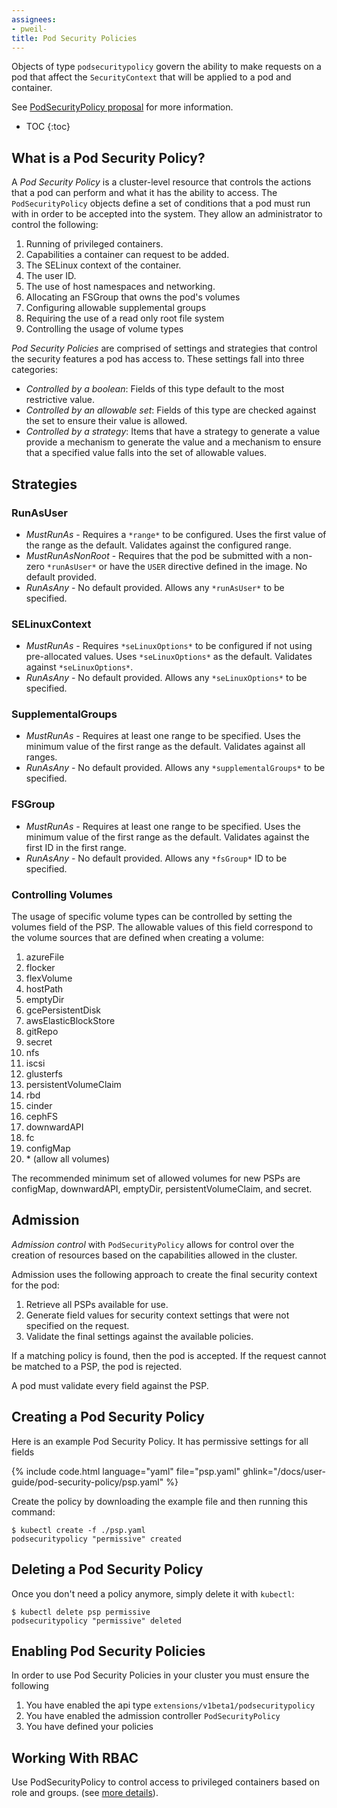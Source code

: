 ```yaml
---
assignees:
- pweil-
title: Pod Security Policies
---
```


Objects of type `podsecuritypolicy` govern the ability 
to make requests on a pod that affect the `SecurityContext` that will be 
applied to a pod and container.  

See [PodSecurityPolicy proposal](https://github.com/kubernetes/kubernetes/blob/{{page.githubbranch}}/docs/proposals/security-context-constraints.md) for more information.

* TOC
{:toc}

## What is a Pod Security Policy?

A _Pod Security Policy_ is a cluster-level resource that controls the 
actions that a pod can perform and what it has the ability to access. The
`PodSecurityPolicy` objects define a set of conditions that a pod must 
run with in order to be accepted into the system. They allow an 
administrator to control the following:

1. Running of privileged containers.
1. Capabilities a container can request to be added.
1. The SELinux context of the container.
1. The user ID.
1. The use of host namespaces and networking.
1. Allocating an FSGroup that owns the pod's volumes
1. Configuring allowable supplemental groups
1. Requiring the use of a read only root file system
1. Controlling the usage of volume types

_Pod Security Policies_ are comprised of settings and strategies that 
control the security features a pod has access to. These settings fall 
into three categories:

- *Controlled by a boolean*: Fields of this type default to the most 
restrictive value. 
- *Controlled by an allowable set*: Fields of this type are checked 
against the set to ensure their value is allowed.
- *Controlled by a strategy*: Items that have a strategy to generate a value provide
a mechanism to generate the value and a mechanism to ensure that a 
specified value falls into the set of allowable values.


## Strategies

### RunAsUser

- *MustRunAs* - Requires a `*range*` to be configured. Uses the first value
of the range as the default. Validates against the configured range.
- *MustRunAsNonRoot* - Requires that the pod be submitted with a non-zero
`*runAsUser*` or have the `USER` directive defined in the image. No default
provided.
- *RunAsAny* - No default provided. Allows any `*runAsUser*` to be specified.

### SELinuxContext

- *MustRunAs* - Requires `*seLinuxOptions*` to be configured if not using
pre-allocated values. Uses `*seLinuxOptions*` as the default. Validates against
`*seLinuxOptions*`.
- *RunAsAny* - No default provided. Allows any `*seLinuxOptions*` to be
specified.

### SupplementalGroups

- *MustRunAs* - Requires at least one range to be specified. Uses the 
minimum value of the first range as the default. Validates against all ranges.
- *RunAsAny* - No default provided. Allows any `*supplementalGroups*` to be
specified.

### FSGroup

- *MustRunAs* - Requires at least one range to be specified. Uses the 
minimum value of the first range as the default. Validates against the 
first ID in the first range.
- *RunAsAny* - No default provided. Allows any `*fsGroup*` ID to be specified.

### Controlling Volumes

The usage of specific volume types can be controlled by setting the 
volumes field of the PSP. The allowable values of this field correspond 
to the volume sources that are defined when creating a volume:

1. azureFile
1. flocker
1. flexVolume
1. hostPath
1. emptyDir
1. gcePersistentDisk
1. awsElasticBlockStore
1. gitRepo
1. secret
1. nfs
1. iscsi
1. glusterfs
1. persistentVolumeClaim
1. rbd
1. cinder
1. cephFS
1. downwardAPI
1. fc
1. configMap
1. \* (allow all volumes)

The recommended minimum set of allowed volumes for new PSPs are 
configMap, downwardAPI, emptyDir, persistentVolumeClaim, and secret.

## Admission

_Admission control_ with `PodSecurityPolicy` allows for control over the creation of resources
based on the capabilities allowed in the cluster.

Admission uses the following approach to create the final security context for
the pod:

1. Retrieve all PSPs available for use.
1. Generate field values for security context settings that were not specified
on the request.
1. Validate the final settings against the available policies.

If a matching policy is found, then the pod is accepted. If the
request cannot be matched to a PSP, the pod is rejected.

A pod must validate every field against the PSP.

## Creating a Pod Security Policy

Here is an example Pod Security Policy. It has permissive settings for
all fields

{% include code.html language="yaml" file="psp.yaml" ghlink="/docs/user-guide/pod-security-policy/psp.yaml" %}

Create the policy by downloading the example file and then running this command:

```shell
$ kubectl create -f ./psp.yaml
podsecuritypolicy "permissive" created
```

## Deleting a Pod Security Policy

Once you don't need a policy anymore, simply delete it with `kubectl`:

```shell
$ kubectl delete psp permissive
podsecuritypolicy "permissive" deleted
```

## Enabling Pod Security Policies

In order to use Pod Security Policies in your cluster you must ensure the 
following

1.  You have enabled the api type `extensions/v1beta1/podsecuritypolicy`
1.  You have enabled the admission controller `PodSecurityPolicy`
1.  You have defined your policies

## Working With RBAC

Use PodSecurityPolicy to control access to privileged containers based on role and groups.
(see [more details](https://github.com/kubernetes/kubernetes/blob/master/examples/podsecuritypolicy/rbac/README.md)).
